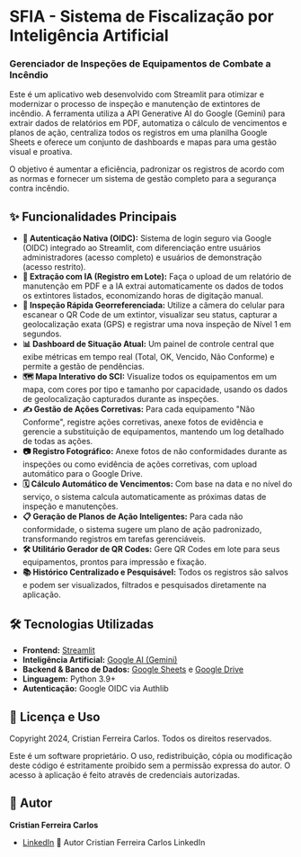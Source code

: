 # SFIA - Sistema de Fiscalização por Inteligência Artificial
### Gerenciador de Inspeções de Equipamentos de Combate a Incêndio

Este é um aplicativo web desenvolvido com Streamlit para otimizar e modernizar o processo de inspeção e manutenção de extintores de incêndio. A ferramenta utiliza a API Generative AI do Google (Gemini) para extrair dados de relatórios em PDF, automatiza o cálculo de vencimentos e planos de ação, centraliza todos os registros em uma planilha Google Sheets e oferece um conjunto de dashboards e mapas para uma gestão visual e proativa.

O objetivo é aumentar a eficiência, padronizar os registros de acordo com as normas e fornecer um sistema de gestão completo para a segurança contra incêndio.

## ✨ Funcionalidades Principais

*   **🔐 Autenticação Nativa (OIDC):** Sistema de login seguro via Google (OIDC) integrado ao Streamlit, com diferenciação entre usuários administradores (acesso completo) e usuários de demonstração (acesso restrito).
*   **🤖 Extração com IA (Registro em Lote):** Faça o upload de um relatório de manutenção em PDF e a IA extrai automaticamente os dados de todos os extintores listados, economizando horas de digitação manual.
*   **📱 Inspeção Rápida Georreferenciada:** Utilize a câmera do celular para escanear o QR Code de um extintor, visualizar seu status, capturar a geolocalização exata (GPS) e registrar uma nova inspeção de Nível 1 em segundos.
*   **📊 Dashboard de Situação Atual:** Um painel de controle central que exibe métricas em tempo real (Total, OK, Vencido, Não Conforme) e permite a gestão de pendências.
*   **🗺️ Mapa Interativo do SCI:** Visualize todos os equipamentos em um mapa, com cores por tipo e tamanho por capacidade, usando os dados de geolocalização capturados durante as inspeções.
*   **✍️ Gestão de Ações Corretivas:** Para cada equipamento "Não Conforme", registre ações corretivas, anexe fotos de evidência e gerencie a substituição de equipamentos, mantendo um log detalhado de todas as ações.
*   **📷 Registro Fotográfico:** Anexe fotos de não conformidades durante as inspeções ou como evidência de ações corretivas, com upload automático para o Google Drive.
*   **🗓️ Cálculo Automático de Vencimentos:** Com base na data e no nível do serviço, o sistema calcula automaticamente as próximas datas de inspeção e manutenções.
*   **📋 Geração de Planos de Ação Inteligentes:** Para cada não conformidade, o sistema sugere um plano de ação padronizado, transformando registros em tarefas gerenciáveis.
*   **🛠️ Utilitário Gerador de QR Codes:** Gere QR Codes em lote para seus equipamentos, prontos para impressão e fixação.
*   **📚 Histórico Centralizado e Pesquisável:** Todos os registros são salvos e podem ser visualizados, filtrados e pesquisados diretamente na aplicação.

## 🛠️ Tecnologias Utilizadas

*   **Frontend:** [Streamlit](https://streamlit.io/)
*   **Inteligência Artificial:** [Google AI (Gemini)](https://ai.google.dev/)
*   **Backend & Banco de Dados:** [Google Sheets](https://www.google.com/sheets/about/) e [Google Drive](https://www.google.com/drive/)
*   **Linguagem:** Python 3.9+
*   **Autenticação:** Google OIDC via Authlib

## 📄 Licença e Uso

Copyright 2024, Cristian Ferreira Carlos. Todos os direitos reservados.

Este é um software proprietário. O uso, redistribuição, cópia ou modificação deste código é estritamente proibido sem a permissão expressa do autor. O acesso à aplicação é feito através de credenciais autorizadas.

## 👤 Autor

**Cristian Ferreira Carlos**
*   [LinkedIn](https://www.linkedin.com/in/cristian-ferreira-carlos-256b19161/)
👤 Autor
Cristian Ferreira Carlos
LinkedIn

